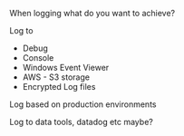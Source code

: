 ﻿When logging what do you want to achieve?

Log to
* Debug
* Console
* Windows Event Viewer
* AWS - S3 storage
* Encrypted Log files

Log based on production environments

Log to data tools, datadog etc maybe?